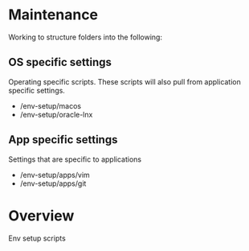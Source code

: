# Maintenance

Working to structure folders into the following:

## OS specific settings

Operating specific scripts. These scripts will also pull from application 
specific settings.

* /env-setup/macos
* /env-setup/oracle-lnx

## App specific settings

Settings that are specific to applications

* /env-setup/apps/vim
* /env-setup/apps/git

# Overview

Env setup scripts

